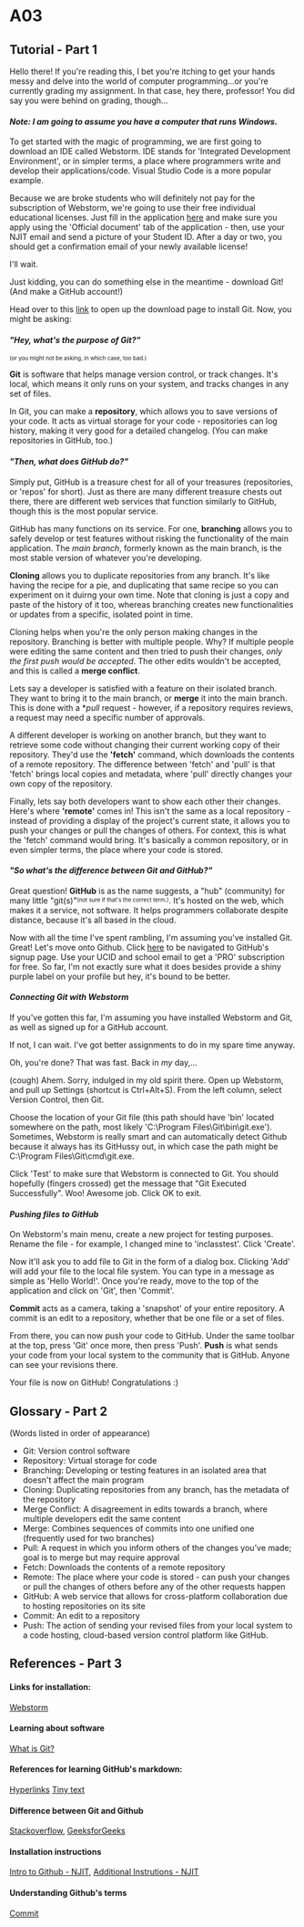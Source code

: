 # A03
## Tutorial - Part 1
Hello there! If you're reading this, I bet you're itching to get your hands messy and delve into the world of computer programming...or you're currently grading my assignment. In that case, hey there, professor! You did say you were behind on grading, though...

#### _Note: I am going to assume you have a computer that runs Windows._

To get started with the magic of programming, we are first going to download an IDE called Webstorm. IDE stands for 'Integrated Development Environment', or in simpler terms, a place where programmers write and develop their applications/code. Visual Studio Code is a more popular example.

Because we are broke students who will definitely not pay for the subscription of Webstorm, we're going to use their free individual educational licenses. Just fill in the application [here](https://www.jetbrains.com/shop/eform/students) and make sure you apply using the 'Official document' tab of the application - then, use your NJIT email and send a picture of your Student ID. After a day or two, you should get a confirmation email of your newly available license!

I'll wait.

Just kidding, you can do something else in the meantime - download Git! (And make a GitHub account!)

Head over to this [link](https://git-scm.com/downloads) to open up the download page to install Git. Now, you might be asking:

#### _"Hey, what's the purpose of Git?"_
<sup><sub>(or you might not be asking, in which case, too bad.)</sub></sup>

  **Git** is software that helps manage version control, or track changes. It's local, which means it only runs on your system, and tracks changes in any set of files. 

  In Git, you can make a **repository**, which allows you to save versions of your code. It acts as virtual storage for your code - repositories can log history, making it very good for a detailed changelog. (You can make repositories in GitHub, too.)
  
#### _"Then, what does GitHub do?"_

Simply put, GitHub is a treasure chest for all of your treasures (repositories, or 'repos' for short). Just as there are many different treasure chests out there, there are different web services that function similarly to GitHub, though this is the most popular service.

GitHub has many functions on its service. For one, **branching** allows you to safely develop or test features without risking the functionality of the main application. The _main branch_, formerly known as the main branch, is the most stable version of whatever you're developing.

**Cloning** allows you to duplicate repositories from any branch. It's like having the recipe for a pie, and duplicating that same recipe so you can experiment on it duirng your own time. Note that cloning is just a copy and paste of the history of it too, whereas branching creates new functionalities or updates from a specific, isolated point in time.

Cloning helps when you're the only person making changes in the repository. Branching is better with multiple people. Why? If multiple people were editing the same content and then tried to push their changes, _only the first push would be accepted_. The other edits wouldn't be accepted, and this is called a **merge conflict**. 

Lets say a developer is satisfied with a feature on their isolated branch. They want to bring it to the main branch, or **merge** it into the main branch. This is done with a **pull* request - however, if a repository requires reviews, a request may need a specific number of approvals. 

A different developer is working on another branch, but they want to retrieve some code without changing their current working copy of their repository. They'd use the **'fetch'** command, which downloads the contents of a remote repository. The difference between 'fetch' and 'pull' is that 'fetch' brings local copies and metadata, where 'pull' directly changes your own copy of the repository. 

Finally, lets say both developers want to show each other their changes. Here's where **'remote'** comes in! This isn't the same as a local repository - instead of providing a display of the project's current state, it allows you to push your changes or pull the changes of others. For context, this is what the 'fetch' command would bring. It's basically a common repository, or in even simpler terms, the place where your code is stored.

#### _"So what's the difference between Git and GitHub?"_

  Great question! **GitHub** is as the name suggests, a "hub" (community) for many little "git(s)"<sup><sub>(not sure if that's the correct term.)</sub></sup>. It's hosted on the web, which makes it a service, not software. It helps programmers collaborate despite distance, because it's all based in the cloud.
  
Now with all the time I've spent rambling, I'm assuming you've installed Git. Great! Let's move onto Github. Click [here](https://github.com/signup?ref_cta=Sign+up&ref_loc=header+logged+out&ref_page=%2Fpricing&source=header) to be navigated to GitHub's signup page. Use your UCID and school email to get a 'PRO' subscription for free. So far, I'm not exactly sure what it does besides provide a shiny purple label on your profile but hey, it's bound to be better. 

#### _Connecting Git with Webstorm_

If you've gotten this far, I'm assuming you have installed Webstorm and Git, as well as signed up for a GitHub account.

If not, I can wait. I've got better assignments to do in my spare time anyway.

Oh, you're done? That was fast. Back in _my_ day,...

(cough) Ahem. Sorry, indulged in my old spirit there. Open up Webstorm, and pull up Settings (shortcut is Ctrl+Alt+S). From the left column, select Version Control, then Git. 

Choose the location of your Git file (this path should have 'bin' located somewhere on the path, most likely 'C:\Program Files\Git\bin\git.exe'). Sometimes, Webstorm is really smart and can automatically detect Github because it always has its GitHussy out, in which case the path might be C:\Program Files\Git\cmd\git.exe.

Click 'Test' to make sure that Webstorm is connected to Git. You should hopefully (fingers crossed) get the message that "Git Executed Successfully". Woo! Awesome job. Click OK to exit.

#### _Pushing files to GitHub_
On Webstorm's main menu, create a new project for testing purposes. Rename the file - for example, I changed mine to 'inclasstest'. Click 'Create'.

Now it'll ask you to add file to Git in the form of a dialog box. Clicking 'Add' will add your file to the local file system. You can type in a message as simple as 'Hello World!'. Once you're ready, move to the top of the application and click on 'Git', then 'Commit'. 

**Commit** acts as a camera, taking a 'snapshot' of your entire repository. A commit is an edit to a repository, whether that be one file or a set of files.

From there, you can now push your code to GitHub. Under the same toolbar at the top, press 'Git' once more, then press 'Push'. **Push** is what sends your code from your local system to the community that is GitHub. Anyone can see your revisions there. 

Your file is now on GitHub! Congratulations :)

## Glossary - Part 2 
(Words listed in order of appearance)

* Git: Version control software
* Repository: Virtual storage for code
* Branching: Developing or testing features in an isolated area that doesn't affect the main program
* Cloning: Duplicating repositories from any branch, has the metadata of the repository
* Merge Conflict: A disagreement in edits towards a branch, where multiple developers edit the same content
* Merge: Combines sequences of commits into one unified one (frequently used for two branches)
* Pull: A request in which you inform others of the changes you've made; goal is to merge but may require approval
* Fetch: Downloads the contents of a remote repository
* Remote: The place where your code is stored - can push your changes or pull the changes of others before any of the other requests happen
* GitHub: A web service that allows for cross-platform collaboration due to hosting repositories on its site
* Commit: An edit to a repository
* Push: The action of sending your revised files from your local system to a code hosting, cloud-based version control platform like GitHub.

## References - Part 3
#### Links for installation:
[Webstorm](https://www.jetbrains.com/shop/eform/students)

#### Learning about software
[What is Git?](https://www.nobledesktop.com/blog/what-is-git-and-why-should-you-use-it)

#### References for learning GitHub's markdown:
[Hyperlinks](https://stackoverflow.com/questions/25465182/hyperlinks-of-readme-md-not-working-in-gitlab#:~:text=In%20Github%20the%20syntax%20to%20add%20hyperlink%20is,following%20-%20%5BText%5D%20%28full%20url%20of%20the%20section%29)
[Tiny text](https://gist.github.com/DavidWells/996ff97b915efaf026f72368c3e49185)

#### Difference between Git and Github
[Stackoverflow](https://stackoverflow.com/questions/13321556/difference-between-git-and-github), 
[GeeksforGeeks](https://www.geeksforgeeks.org/difference-between-git-and-github/#:~:text=Below%20is%20a%20table%20of%20differences%20between%20Git,maintained%20by%20Microsoft.%20%208%20more%20rows%20)

#### Installation instructions
[Intro to Github - NJIT](https://njit.instructure.com/courses/25694/files/3891026?module_item_id=881262), 
[Additional Instrutions - NJIT](https://njit.instructure.com/courses/25694/files/3891039?module_item_id=881263)

#### Understanding Github's terms
[Commit](https://www.bing.com/search?q=what+does+commit+mean+github&cvid=b8d69e26a3fb43e09090173471d1b773&aqs=edge..69i57j0l8.3271j0j1&pglt=299&FORM=ANNTA1&PC=HCTS)
